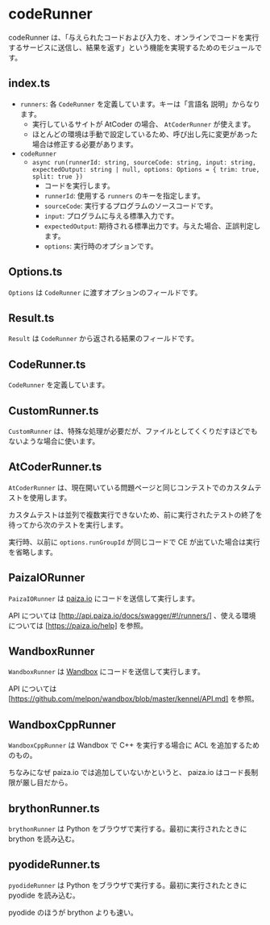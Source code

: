 # codeRunner

codeRunner は、「与えられたコードおよび入力を、オンラインでコードを実行するサービスに送信し、結果を返す」という機能を実現するためのモジュールです。

## index.ts

- `runners`: 各 `CodeRunner` を定義しています。キーは「言語名 説明」からなります。
  - 実行しているサイトが AtCoder の場合、 `AtCoderRunner` が使えます。
  - ほとんどの環境は手動で設定しているため、呼び出し先に変更があった場合は修正する必要があります。
- `codeRunner`
  - `async run(runnerId: string, sourceCode: string, input: string, expectedOutput: string | null, options: Options = { trim: true, split: true })`
    - コードを実行します。
    - `runnerId`: 使用する `runners` のキーを指定します。
    - `sourceCode`: 実行するプログラムのソースコードです。
    - `input`: プログラムに与える標準入力です。
    - `expectedOutput`: 期待される標準出力です。与えた場合、正誤判定します。
    - `options`: 実行時のオプションです。


## Options.ts

`Options` は `CodeRunner` に渡すオプションのフィールドです。

## Result.ts

`Result` は `CodeRunner` から返される結果のフィールドです。

## CodeRunner.ts

`CodeRunner` を定義しています。

## CustomRunner.ts

`CustomRunner` は、特殊な処理が必要だが、ファイルとしてくくりだすほどでもないような場合に使います。

## AtCoderRunner.ts

`AtCoderRunner` は、現在開いている問題ページと同じコンテストでのカスタムテストを使用します。

カスタムテストは並列で複数実行できないため、前に実行されたテストの終了を待ってから次のテストを実行します。

実行時、以前に `options.runGroupId` が同じコードで CE が出ていた場合は実行を省略します。

## PaizaIORunner

`PaizaIORunner` は [paiza.io](https://paiza.io/) にコードを送信して実行します。

API については [http://api.paiza.io/docs/swagger/#!/runners/] 、使える環境については [https://paiza.io/help] を参照。

## WandboxRunner

`WandboxRunner` は [Wandbox](https://wandbox.org/) にコードを送信して実行します。

API については [https://github.com/melpon/wandbox/blob/master/kennel/API.md] を参照。

## WandboxCppRunner

`WandboxCppRunner` は Wandbox で C++ を実行する場合に ACL を追加するためのもの。

ちなみになぜ paiza.io では追加していないかというと、 paiza.io はコード長制限が厳し目だから。

## brythonRunner.ts

`brythonRunner` は Python をブラウザで実行する。最初に実行されたときに brython を読み込む。

## pyodideRunner.ts

`pyodideRunner` は Python をブラウザで実行する。最初に実行されたときに pyodide を読み込む。

pyodide のほうが brython よりも速い。